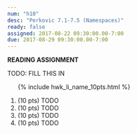 ```yaml
---
num: "h10"
desc: "Perkovic 7.1-7.5 (Namespaces)"
ready: false
assigned: 2017-08-22 09:30:00.00-7:00
due: 2017-08-29 09:30:00.00-7:00
---
```


<b>READING ASSIGNMENT</b>

TODO: FILL THIS IN

<ol>

{% include hwk_li_name_10pts.html %}

<li> (10 pts) TODO </li>

<li> (10 pts) TODO
<div class="pagebreak">
</div>
</li>

<li> (10 pts) TODO </li>

<li> (10 pts) TODO </li>

</ol>

